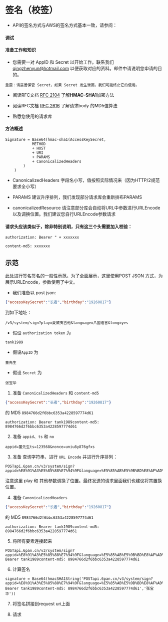 # 签名（校签）

* API的签名方式与AWS的签名方式基本一致，请参阅：

#### 调试

#### 准备工作和知识

* 您需要一对 AppID 和 Secret 以开始工作。联系我们 <qingzhenyun@hotmail.com> 以便获取对应的资料。邮件中请说明您申请的目的。

```
重要：请妥善保管 Secret，如果 Secret 发生泄漏，我们可能终止它的使用。
```

* 阅读RFC文档 [RFC 2104](https://www.ietf.org/rfc/rfc2104.txt) 了解**HMAC-SHA1**加密方法

* 阅读RFC文档 [RFC 2616](https://www.ietf.org/rfc/rfc2616.txt) 了解请求body 的MD5值算法

* 熟悉您使用的请求库

#### 方法概述

```
Signature = Base64(hmac-sha1(AccessKeySecret,
            METHOD
            + HOST
            + URI
            + PARAMS
            + CanonicalizedHeaders
        )
    )
```

* CanonicalizedHeaders 字段名小写，值按照实际情况来（因为HTTP/2规范要求全小写）

* PARAMS 建议升序排列，我们发现部分请求库会重新排布PARAMS

* canonicalizedResource 请注意部分库会自动将URL中参数进行URLEncode以及调换位置。我们建议您自行URLEncode参数请求


#### 请求头应该类似于，除非特别说明，只有这三个头需要加入校验：

```
authorization: Bearer " + xxxxxxx

content-md5: xxxxxxx

```

## 示范

此处进行签名签名的一般性示范。为了全面展示，这里使用POST JSON 方式，为展示URLEncode，参数使用了中文。

* 我们准备以 post json:

```json
{"accessKeySecret":"长者","birthday":"19260817"}
``` 

到如下地址：
```
/v3/system/sign?play=夏威夷吉他&language=八国语言&long=yes
```
* 假设 ```authorization token``` 为 
```
tank1989
```
* 假设```AppID``` 为 
```
董先生
```
* 假设 ```Secret``` 为 

```
张宝华
```

1. 准备 ```CanonicalizedHeaders``` 和 ```content-md5```

```json
{"accessKeySecret":"长者","birthday":"19260817"}
```
的 MD5 ```8984766d2f6bbc6353a4228597774d61```

```
authorization: Bearer tank1989content-md5: 8984766d2f6bbc6353a4228597774d61
```

2. 准备 ```appid```、```ts``` 和 ```no```

```
appid=董先生ts=123568&nonce=uniu8y876gfxs
```

3. 准备 查询字符串，进行 ```URL Encode``` 并进行升序排列：

```
POSTapi.6pan.cn/v3/system/sign?appid=%E8%91%A3%E5%85%88%E7%94%9F&language=%E5%85%AB%E5%9B%BD%E8%AF%AD%E8%A8%80&long=yes&nonce=uniu8y876gfxs&play=%E5%A4%8F%E5%A8%81%E5%A4%B7%E5%90%89%E4%BB%96&ts=123568
```
注意这里 play 和 其他参数调换了位置。最终发送的请求里面我们也建议将其置换位置。

4. 准备 ```CanonicalizedHeaders```

```json
{"accessKeySecret":"长者","birthday":"19260817"}
```

的 MD5 ```8984766d2f6bbc6353a4228597774d61```

```
authorization: Bearer tank1989content-md5: 8984766d2f6bbc6353a4228597774d61
```

5. 将所有要素连接起来

```
POSTapi.6pan.cn/v3/system/sign?appid=%E8%91%A3%E5%85%88%E7%94%9F&language=%E5%85%AB%E5%9B%BD%E8%AF%AD%E8%A8%80&long=yes&nonce=uniu8y876gfxs&play=%E5%A4%8F%E5%A8%81%E5%A4%B7%E5%90%89%E4%BB%96&ts=123568authorization: Bearer tank1989content-md5: 8984766d2f6bbc6353a4228597774d61
```

6. 计算签名


```
signature = Base64(hmacSHA1String('POSTapi.6pan.cn/v3/system/sign?appid=%E8%91%A3%E5%85%88%E7%94%9F&language=%E5%85%AB%E5%9B%BD%E8%AF%AD%E8%A8%80&long=yes&nonce=uniu8y876gfxs&play=%E5%A4%8F%E5%A8%81%E5%A4%B7%E5%90%89%E4%BB%96&ts=123568authorization: Bearer tank1989content-md5: 8984766d2f6bbc6353a4228597774d61','张宝华'))
```

7. 将签名拼接到request uri上面

8. 请求
